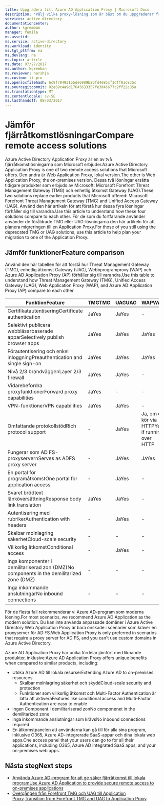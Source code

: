 ```yaml
---
title: Uppgradera till Azure AD Application Proxy | Microsoft Docs
description: "Välj vilka proxy-lösning som är bäst om du uppgraderar från Microsoft Forefront eller enhetlig åtkomst Gateway."
services: active-directory
documentationcenter: 
author: kgremban
manager: femila
ms.assetid: 
ms.service: active-directory
ms.workload: identity
ms.tgt_pltfrm: na
ms.devlang: na
ms.topic: article
ms.date: 07/27/2017
ms.author: kgremban
ms.reviewer: harshja
ms.custom: it-pro
ms.openlocfilehash: 6c9f70493155de6989b26fd4e8bcf1dff01c835c
ms.sourcegitcommit: 02e69c4a9d17645633357fe3d46677c2ff22c85a
ms.translationtype: MT
ms.contentlocale: sv-SE
ms.lasthandoff: 08/03/2017
---
```

# <a name="compare-remote-access-solutions"></a><span data-ttu-id="deab3-103">Jämför fjärråtkomstlösningar</span><span class="sxs-lookup"><span data-stu-id="deab3-103">Compare remote access solutions</span></span>

<span data-ttu-id="deab3-104">Azure Active Directory Application Proxy är en av två fjärråtkomstlösningarna som Microsoft erbjuder.</span><span class="sxs-lookup"><span data-stu-id="deab3-104">Azure Active Directory Application Proxy is one of two remote access solutions that Microsoft offers.</span></span> <span data-ttu-id="deab3-105">Den andra är Web Application Proxy, lokal version.</span><span class="sxs-lookup"><span data-stu-id="deab3-105">The other is Web Application Proxy, the on-premises version.</span></span> <span data-ttu-id="deab3-106">Dessa två lösningar ersätta tidigare produkter som erbjuds av Microsoft: Microsoft Forefront Threat Management Gateway (TMG) och enhetlig åtkomst Gateway (UAG).</span><span class="sxs-lookup"><span data-stu-id="deab3-106">These two solutions replace earlier products that Microsoft offered: Microsoft Forefront Threat Management Gateway (TMG) and Unified Access Gateway (UAG).</span></span> <span data-ttu-id="deab3-107">Använd den här artikeln för att förstå hur dessa fyra lösningar förhåller sig till varandra.</span><span class="sxs-lookup"><span data-stu-id="deab3-107">Use this article to understand how these four solutions compare to each other.</span></span> <span data-ttu-id="deab3-108">För de som du fortfarande använder använder de föråldrade TMG eller UAG-lösningarna den här artikeln för att planera migreringen till en Application Proxy.</span><span class="sxs-lookup"><span data-stu-id="deab3-108">For those of you still using the deprecated TMG or UAG solutions, use this article to help plan your migration to one of the Application Proxy.</span></span> 


## <a name="feature-comparison"></a><span data-ttu-id="deab3-109">Jämför funktioner</span><span class="sxs-lookup"><span data-stu-id="deab3-109">Feature comparison</span></span>

<span data-ttu-id="deab3-110">Använd den här tabellen för att förstå hur Threat Management Gateway (TMG), enhetlig åtkomst Gateway (UAG), Webbprogramproxy (WAP) och Azure AD Application Proxy (AP) förhåller sig till varandra.</span><span class="sxs-lookup"><span data-stu-id="deab3-110">Use this table to understand how Threat Management Gateway (TMG), Unified Access Gateway (UAG), Web Application Proxy (WAP), and Azure AD Application Proxy (AP) compare to each other.</span></span>

| <span data-ttu-id="deab3-111">Funktion</span><span class="sxs-lookup"><span data-stu-id="deab3-111">Feature</span></span> | <span data-ttu-id="deab3-112">TMG</span><span class="sxs-lookup"><span data-stu-id="deab3-112">TMG</span></span> | <span data-ttu-id="deab3-113">UAG</span><span class="sxs-lookup"><span data-stu-id="deab3-113">UAG</span></span> | <span data-ttu-id="deab3-114">WAP</span><span class="sxs-lookup"><span data-stu-id="deab3-114">WAP</span></span> | <span data-ttu-id="deab3-115">AP</span><span class="sxs-lookup"><span data-stu-id="deab3-115">AP</span></span> |
| ------- | --- | --- | --- | --- |
| <span data-ttu-id="deab3-116">Certifikatautentisering</span><span class="sxs-lookup"><span data-stu-id="deab3-116">Certificate authentication</span></span> | <span data-ttu-id="deab3-117">Ja</span><span class="sxs-lookup"><span data-stu-id="deab3-117">Yes</span></span> | <span data-ttu-id="deab3-118">Ja</span><span class="sxs-lookup"><span data-stu-id="deab3-118">Yes</span></span> | - | - |
| <span data-ttu-id="deab3-119">Selektivt publicera webbläsarbaserade appar</span><span class="sxs-lookup"><span data-stu-id="deab3-119">Selectively publish browser apps</span></span> | <span data-ttu-id="deab3-120">Ja</span><span class="sxs-lookup"><span data-stu-id="deab3-120">Yes</span></span> | <span data-ttu-id="deab3-121">Ja</span><span class="sxs-lookup"><span data-stu-id="deab3-121">Yes</span></span> | <span data-ttu-id="deab3-122">Ja</span><span class="sxs-lookup"><span data-stu-id="deab3-122">Yes</span></span> | <span data-ttu-id="deab3-123">Ja</span><span class="sxs-lookup"><span data-stu-id="deab3-123">Yes</span></span> |
| <span data-ttu-id="deab3-124">Förautentisering och enkel inloggning</span><span class="sxs-lookup"><span data-stu-id="deab3-124">Preauthentication and single sign-on</span></span> | <span data-ttu-id="deab3-125">Ja</span><span class="sxs-lookup"><span data-stu-id="deab3-125">Yes</span></span> | <span data-ttu-id="deab3-126">Ja</span><span class="sxs-lookup"><span data-stu-id="deab3-126">Yes</span></span> | <span data-ttu-id="deab3-127">Ja</span><span class="sxs-lookup"><span data-stu-id="deab3-127">Yes</span></span> | <span data-ttu-id="deab3-128">Ja</span><span class="sxs-lookup"><span data-stu-id="deab3-128">Yes</span></span> | 
| <span data-ttu-id="deab3-129">Nivå 2/3 brandväggen</span><span class="sxs-lookup"><span data-stu-id="deab3-129">Layer 2/3 firewall</span></span> | <span data-ttu-id="deab3-130">Ja</span><span class="sxs-lookup"><span data-stu-id="deab3-130">Yes</span></span> | <span data-ttu-id="deab3-131">Ja</span><span class="sxs-lookup"><span data-stu-id="deab3-131">Yes</span></span> | - | - |
| <span data-ttu-id="deab3-132">Vidarebefordra proxyfunktioner</span><span class="sxs-lookup"><span data-stu-id="deab3-132">Forward proxy capabilities</span></span> | <span data-ttu-id="deab3-133">Ja</span><span class="sxs-lookup"><span data-stu-id="deab3-133">Yes</span></span> | - | - | - |
| <span data-ttu-id="deab3-134">VPN-funktioner</span><span class="sxs-lookup"><span data-stu-id="deab3-134">VPN capabilities</span></span> | <span data-ttu-id="deab3-135">Ja</span><span class="sxs-lookup"><span data-stu-id="deab3-135">Yes</span></span> | <span data-ttu-id="deab3-136">Ja</span><span class="sxs-lookup"><span data-stu-id="deab3-136">Yes</span></span> | - | - |
| <span data-ttu-id="deab3-137">Omfattande protokollstöd</span><span class="sxs-lookup"><span data-stu-id="deab3-137">Rich protocol support</span></span> | - | <span data-ttu-id="deab3-138">Ja</span><span class="sxs-lookup"><span data-stu-id="deab3-138">Yes</span></span> | <span data-ttu-id="deab3-139">Ja, om du kör via HTTP</span><span class="sxs-lookup"><span data-stu-id="deab3-139">Yes, if running over HTTP</span></span> | <span data-ttu-id="deab3-140">Ja, om du kör via HTTP eller via fjärrskrivbordsgateway</span><span class="sxs-lookup"><span data-stu-id="deab3-140">Yes, if running over HTTP or through Remote Desktop Gateway</span></span> |
| <span data-ttu-id="deab3-141">Fungerar som AD FS-proxyservern</span><span class="sxs-lookup"><span data-stu-id="deab3-141">Serves as ADFS proxy server</span></span> | - | <span data-ttu-id="deab3-142">Ja</span><span class="sxs-lookup"><span data-stu-id="deab3-142">Yes</span></span> | <span data-ttu-id="deab3-143">Ja</span><span class="sxs-lookup"><span data-stu-id="deab3-143">Yes</span></span> | - |
| <span data-ttu-id="deab3-144">En portal för programåtkomst</span><span class="sxs-lookup"><span data-stu-id="deab3-144">One portal for application access</span></span> | - | <span data-ttu-id="deab3-145">Ja</span><span class="sxs-lookup"><span data-stu-id="deab3-145">Yes</span></span> | - | <span data-ttu-id="deab3-146">Ja</span><span class="sxs-lookup"><span data-stu-id="deab3-146">Yes</span></span> |
| <span data-ttu-id="deab3-147">Svaret brödtext länköversättning</span><span class="sxs-lookup"><span data-stu-id="deab3-147">Response body link translation</span></span> | <span data-ttu-id="deab3-148">Ja</span><span class="sxs-lookup"><span data-stu-id="deab3-148">Yes</span></span> | <span data-ttu-id="deab3-149">Ja</span><span class="sxs-lookup"><span data-stu-id="deab3-149">Yes</span></span> | - | <span data-ttu-id="deab3-150">Ja</span><span class="sxs-lookup"><span data-stu-id="deab3-150">Yes</span></span> | 
| <span data-ttu-id="deab3-151">Autentisering med rubriker</span><span class="sxs-lookup"><span data-stu-id="deab3-151">Authentication with headers</span></span> | - | <span data-ttu-id="deab3-152">Ja</span><span class="sxs-lookup"><span data-stu-id="deab3-152">Yes</span></span> | - | <span data-ttu-id="deab3-153">Ja, med PingAccess</span><span class="sxs-lookup"><span data-stu-id="deab3-153">Yes, with PingAccess</span></span> | 
| <span data-ttu-id="deab3-154">Skalbar molnlagring säkerhet</span><span class="sxs-lookup"><span data-stu-id="deab3-154">Cloud-scale security</span></span> | - | - | - | <span data-ttu-id="deab3-155">Ja</span><span class="sxs-lookup"><span data-stu-id="deab3-155">Yes</span></span> | 
| <span data-ttu-id="deab3-156">Villkorlig åtkomst</span><span class="sxs-lookup"><span data-stu-id="deab3-156">Conditional access</span></span> | - | <span data-ttu-id="deab3-157">Ja</span><span class="sxs-lookup"><span data-stu-id="deab3-157">Yes</span></span> | - | <span data-ttu-id="deab3-158">Ja</span><span class="sxs-lookup"><span data-stu-id="deab3-158">Yes</span></span> |
| <span data-ttu-id="deab3-159">Inga komponenter i demilitariserad zon (DMZ)</span><span class="sxs-lookup"><span data-stu-id="deab3-159">No components in the demilitarized zone (DMZ)</span></span> | - | - | - | <span data-ttu-id="deab3-160">Ja</span><span class="sxs-lookup"><span data-stu-id="deab3-160">Yes</span></span> |
| <span data-ttu-id="deab3-161">Inga inkommande anslutningar</span><span class="sxs-lookup"><span data-stu-id="deab3-161">No inbound connections</span></span> | - | - | - | <span data-ttu-id="deab3-162">Ja</span><span class="sxs-lookup"><span data-stu-id="deab3-162">Yes</span></span> |

<span data-ttu-id="deab3-163">För de flesta fall rekommenderar vi Azure AD-program som moderna lösning.</span><span class="sxs-lookup"><span data-stu-id="deab3-163">For most scenarios, we recommend Azure AD Application as the modern solution.</span></span> <span data-ttu-id="deab3-164">Du kan inte använda anpassade domäner i Azure Active Directory Web Application Proxy är bara önskade i scenarier som kräver en proxyserver för AD FS.</span><span class="sxs-lookup"><span data-stu-id="deab3-164">Web Application Proxy is only preferred in scenarios that require a proxy server for AD FS, and you can't use custom domains in Azure Active Directory.</span></span> 

<span data-ttu-id="deab3-165">Azure AD Application Proxy har unika fördelar jämfört med liknande produkter, inklusive:</span><span class="sxs-lookup"><span data-stu-id="deab3-165">Azure AD Application Proxy offers unique benefits when compared to similar products, including:</span></span>

- <span data-ttu-id="deab3-166">Utöka Azure AD till lokala resurser</span><span class="sxs-lookup"><span data-stu-id="deab3-166">Extending Azure AD to on-premises resources</span></span>
   - <span data-ttu-id="deab3-167">Skalbar molnlagring säkerhet och skydd</span><span class="sxs-lookup"><span data-stu-id="deab3-167">Cloud-scale security and protection</span></span>
   - <span data-ttu-id="deab3-168">Funktioner som villkorlig åtkomst och Multi-Factor Authentication är lätta att aktivera</span><span class="sxs-lookup"><span data-stu-id="deab3-168">Features like conditional access and Multi-Factor Authentication are easy to enable</span></span>
- <span data-ttu-id="deab3-169">Ingen Component i demilitariserad zon</span><span class="sxs-lookup"><span data-stu-id="deab3-169">No componenet in the demilitarized zone</span></span>
- <span data-ttu-id="deab3-170">Inga inkommande anslutningar som krävs</span><span class="sxs-lookup"><span data-stu-id="deab3-170">No inbound connections required</span></span>
- <span data-ttu-id="deab3-171">En åtkomstpanelen att användarna kan gå till för alla sina program, inklusive O365, Azure AD-integrerade SaaS-appar och dina lokala web apps.</span><span class="sxs-lookup"><span data-stu-id="deab3-171">One access panel that your users can go to for all their applications, including O365, Azure AD integrated SaaS apps, and your on-premises web apps.</span></span> 


## <a name="next-steps"></a><span data-ttu-id="deab3-172">Nästa steg</span><span class="sxs-lookup"><span data-stu-id="deab3-172">Next steps</span></span>

- [<span data-ttu-id="deab3-173">Använda Azure AD-program för att ge säker fjärråtkomst till lokala program</span><span class="sxs-lookup"><span data-stu-id="deab3-173">Use Azure AD Application to provide secure remote access to on-premises applications</span></span>](active-directory-application-proxy-get-started.md)
- <span data-ttu-id="deab3-174">[Övergången från Forefront TMG och UAG till Application Proxy](https://blogs.technet.microsoft.com/isablog/2015/06/30/modernizing-microsoft-application-access-with-web-application-proxy-and-azure-active-directory-application-proxy/).</span><span class="sxs-lookup"><span data-stu-id="deab3-174">[Transition from Forefront TMG and UAG to Application Proxy](https://blogs.technet.microsoft.com/isablog/2015/06/30/modernizing-microsoft-application-access-with-web-application-proxy-and-azure-active-directory-application-proxy/).</span></span>
